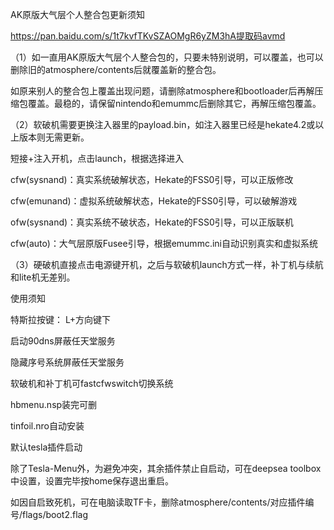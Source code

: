 AK原版大气层个人整合包更新须知

https://pan.baidu.com/s/1t7kvfTKvSZAOMgR6yZM3hA提取码avmd

（1）如一直用AK原版大气层个人整合包的，只要未特别说明，可以覆盖，也可以删除旧的atmosphere/contents后就覆盖新的整合包。

如原来别人的整合包上覆盖出现问题，请删除atmosphere和bootloader后再解压缩包覆盖。最稳的，请保留nintendo和emummc后删除其它，再解压缩包覆盖。

（2）软破机需要更换注入器里的payload.bin，如注入器里已经是hekate4.2或以上版本则无需更新。

短接+注入开机，点击launch，根据选择进入

cfw(sysnand)：真实系统破解状态，Hekate的FSS0引导，可以正版修改

cfw(emunand)：虚拟系统破解状态，Hekate的FSS0引导，可以破解游戏

ofw(sysnand)：真实系统不破状态，Hekate的FSS0引导，可以正版联机

cfw(auto)：大气层原版Fusee引导，根据emummc.ini自动识别真实和虚拟系统

（3）硬破机直接点击电源键开机，之后与软破机launch方式一样，补丁机与续航和lite机无差别。

使用须知

特斯拉按键： L+方向键下

启动90dns屏蔽任天堂服务

隐藏序号系统屏蔽任天堂服务

软破机和补丁机可fastcfwswitch切换系统

hbmenu.nsp装完可删

tinfoil.nro自动安装

默认tesla插件启动

除了Tesla-Menu外，为避免冲突，其余插件禁止自启动，可在deepsea toolbox中设置，设置完毕按home保存退出重启。

如因自启致死机，可在电脑读取TF卡，删除atmosphere/contents/对应插件编号/flags/boot2.flag
